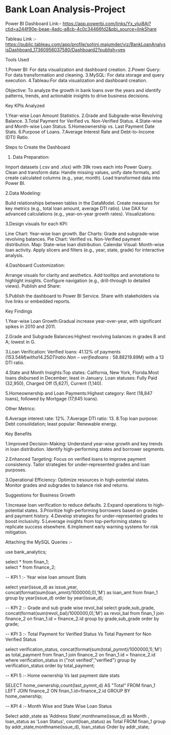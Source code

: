 # Bank Loan Analysis-Project

Power BI Dashboard Link:- https://app.powerbi.com/links/Yx_yluj8Aj?ctid=a244f90e-beae-4adc-a8cb-4c0c34466fd2&pbi_source=linkShare


Tableau Link :- https://public.tableau.com/app/profile/sohini.majumder/viz/BankLoanAnalysisDashboard_17360956037580/Dashboard2?publish=yes



Tools Used

1.Power BI: For data visualization and dashboard creation.
2.Power Query: For data transformation and cleaning.
3.MySQL: For data storage and query execution.
4.Tableau:For data visualization and dashboard creation.

Objective: To analyze the growth in bank loans over the years and identify patterns, trends, and actionable insights to drive business decisions.

Key KPIs Analyzed

1.Year-wise Loan Amount Statistics.
2.Grade and Subgrade-wise Revolving Balance.
3.Total Payment for Verified vs. Non-Verified Status.
4.State-wise and Month-wise Loan Status.
5.Homeownership vs. Last Payment Date Stats.
6.Purpose of Loans.
7.Average Interest Rate and Debt-to-Income (DTI) Ratio.


Steps to Create the Dashboard

1. Data Preparation:

Import datasets (.csv and .xlsx) with 39k rows each into Power Query.
Clean and transform data: Handle missing values, unify date formats, and create calculated columns (e.g., year, month).
Load transformed data into Power BI.

2.Data Modeling:

Build relationships between tables in the DataModel.
Create measures for key metrics (e.g., total loan amount, average DTI ratio).
Use DAX for advanced calculations (e.g., year-on-year growth rates).
Visualizations:

3.Design visuals for each KPI:

Line Chart: Year-wise loan growth.
Bar Charts: Grade and subgrade-wise revolving balances.
Pie Chart: Verified vs. Non-Verified payment distribution.
Map: State-wise loan distribution.
Calendar Visual: Month-wise loan activity.
Apply slicers and filters (e.g., year, state, grade) for interactive analysis.

4.Dashboard Customization:

Arrange visuals for clarity and aesthetics.
Add tooltips and annotations to highlight insights.
Configure navigation (e.g., drill-through to detailed views).
Publish and Share:

5.Publish the dashboard to Power BI Service.
Share with stakeholders via live links or embedded reports.


Key Findings

1.Year-wise Loan Growth:Gradual increase year-over-year, with significant spikes in 2010 and 2011.

2.Grade and Subgrade Balances:Highest revolving balances in grades B and A; lowest in G.

3.Loan Verification: Verified loans: 41.12% of payments ($153.54M) with a 14.25 DTI ratio.Non-verified loans: 58.88% of payments ($219.89M) with a 13 DTI ratio.

4.State and Month Insights:Top states: California, New York, Florida.Most loans disbursed in December; least in January.
Loan statuses: Fully Paid (32,950), Charged Off (5,627), Current (1,140).

5.Homeownership and Loan Payments:Highest category: Rent (18,847 loans), followed by Mortgage (17,645 loans).

Other Metrics:

6.Average interest rate: 12%.
7.Average DTI ratio: 13.
8.Top loan purpose: Debt consolidation; least popular: Renewable energy.

Key Benefits

1.Improved Decision-Making:
Understand year-wise growth and key trends in loan distribution.
Identify high-performing states and borrower segments.

2.Enhanced Targeting:
Focus on verified loans to improve payment consistency.
Tailor strategies for under-represented grades and loan purposes.

3.Operational Efficiency:
Optimize resources in high-potential states.
Monitor grades and subgrades to balance risk and returns.

Suggestions for Business Growth

1.Increase loan verification to reduce defaults.
2.Expand operations to high-potential states.
3.Prioritize high-performing borrowers based on grades and payment history.
4.Develop strategies for under-represented grades to boost inclusivity.
5.Leverage insights from top-performing states to replicate success elsewhere.
6.Implement early warning systems for risk mitigation.


Attaching the MySQL Queries :- 

use bank_analytics;

select * from finan_1;	
select * from finance_2;

-- KPI 1 :- Year wise loan amount Stats

select year(issue_d) as issue_year, concat(format(sum(loan_amnt)/1000000,0),'M') as loan_amt 
from finan_1
group by year(issue_d)
order by year(issue_d);

-- KPI 2 :- Grade and sub grade wise revol_bal
select grade,sub_grade, concat(format(sum(revol_bal)/1000000,0),'M') as revol_bal
from finan_1 join finance_2
on finan_1.id = finance_2.id
group by grade,sub_grade
order by grade;


-- KPI 3 :- Total Payment for Verified Status Vs Total Payment for Non Verified Status

select  verification_status, concat(format(sum(total_pymnt)/1000000,1),'M') as total_payment
from finan_1 join finance_2 
on finan_1.id = finance_2.id
where verification_status in ("not verified","verified")
group by verification_status
order by total_payment;

-- KPI 5 :- Home ownership Vs last payment date stats

SELECT home_ownership,count(last_pymnt_d) AS "Total"
FROM finan_1 
LEFT JOIN finance_2 
ON finan_1.id=finance_2.id
GROUP BY home_ownership;

-- KPI 4 :- Month Wise and State Wise Loan Status

Select addr_state as 'Address State',monthname(issue_d) as Month , loan_status as 'Loan Status', count(loan_status) as Total
FROM finan_1
group by addr_state,monthname(issue_d), loan_status
Order by addr_state;












